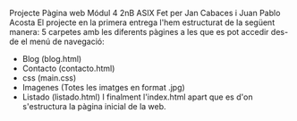 Projecte Pàgina web Módul 4 2nB ASIX 
Fet per Jan Cabaces i Juan Pablo Acosta
El projecte en la primera entrega l'hem estructurat de la següent manera:
5 carpetes amb les diferents pàgines a les que es pot accedir des-de el menú de navegació:
- Blog (blog.html)
- Contacto (contacto.html)
- css (main.css)
- Imagenes (Totes les imatges en format .jpg)
- Listado (listado.html)
I finalment l'index.html apart que es d'on s'estructura la pàgina inicial de la web.
